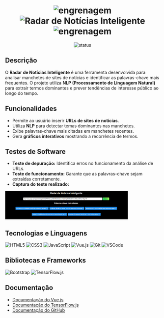 <div align="center">
  <h1>
    <img src="https://img.shields.io/badge/⚙️-1E5128?style=flat" alt="engrenagem" height="28">
    <img src="https://img.shields.io/badge/RADAR%20DE%20NOTÍCIAS%20INTELIGENTE-1E5128?style=flat&logoColor=white" alt="Radar de Notícias Inteligente" height="28">
    <img src="https://img.shields.io/badge/⚙️-1E5128?style=flat" alt="engrenagem" height="28">
  </h1>
<p>
    <img src="https://img.shields.io/badge/status-concluído-008B8B?style=flat-square" alt="status">
</p>
</div>

## Descrição 
O **Radar de Notícias Inteligente** é uma ferramenta desenvolvida para analisar manchetes de sites de notícias e identificar as palavras-chave mais frequentes. O projeto utiliza **NLP (Processamento de Linguagem Natural)** para extrair termos dominantes e prever tendências de interesse público ao longo do tempo.

## Funcionalidades 
- Permite ao usuário inserir **URLs de sites de notícias**.
- Utiliza **NLP** para detectar temas dominantes nas manchetes.
- Exibe palavras-chave mais citadas em manchetes recentes.
- Gera **gráficos interativos** mostrando a recorrência de termos.

## Testes de Software
- **Teste de depuração:** Identifica erros no funcionamento da análise de URLs.
- **Teste de funcionamento:** Garante que as palavras-chave sejam extraídas corretamente.
- **Captura do teste realizado:**
<img src="./imagem/img1.png" alt="Captura da tela" width="400px">

## Tecnologias e Linguagens  
![HTML5](https://img.shields.io/badge/-HTML5-556B2F?style=flat&logo=html5&logoColor=white)
![CSS3](https://img.shields.io/badge/-CSS3-556B2F?style=flat&logo=css3&logoColor=white)
![JavaScript](https://img.shields.io/badge/-JavaScript-556B2F?style=flat&logo=javascript&logoColor=white)
![Vue.js](https://img.shields.io/badge/-Vue.js-556B2F?style=flat&logo=vue.js&logoColor=white)
![Git](https://img.shields.io/badge/-Git-556B2F?style=flat&logo=git&logoColor=white)
![VSCode](https://img.shields.io/badge/-VS%20Code-556B2F?style=flat&logo=visual-studio-code&logoColor=white)  

## Bibliotecas e Frameworks  
![Bootstrap](https://img.shields.io/badge/-Bootstrap-556B2F?style=flat&logo=bootstrap&logoColor=white)
![TensorFlow.js](https://img.shields.io/badge/-TensorFlow.js-556B2F?style=flat&logo=tensorflow&logoColor=white)  


## Documentação
- [Documentação do Vue.js](https://vuejs.org/)
- [Documentação do TensorFlow.js](https://www.tensorflow.org/js)
- [Documentação do GitHub](https://docs.github.com/)

